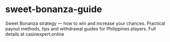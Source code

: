 # sweet-bonanza-guide
Sweet Bonanza strategy — how to win and increase your chances. Practical payout methods, tips and withdrawal guides for Philippines players. Full details at casinexpert.online
